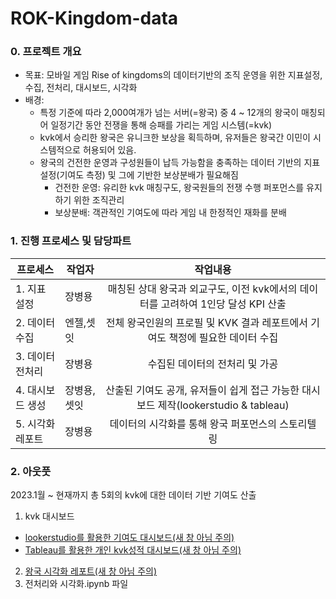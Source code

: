 # ROK-Kingdom-data

### 0. 프로젝트 개요
* 목표: 모바일 게임 Rise of kingdoms의 데이터기반의 조직 운영을 위한 지표설정, 수집, 전처리, 대시보드, 시각화
* 배경:
  * 특정 기준에 따라 2,000여개가 넘는 서버(=왕국) 중 4 ~ 12개의 왕국이 매칭되어 일정기간 동안 전쟁을 통해 승패를 가리는 게임 시스템(=kvk)
  * kvk에서 승리한 왕국은 유니크한 보상을 획득하며, 유저들은 왕국간 이민이 시스템적으로 허용되어 있음.
  * 왕국의 건전한 운영과 구성원들이 납득 가능함을 충족하는 데이터 기반의 지표설정(기여도 측정) 및 그에 기반한 보상분배가 필요해짐
    * 건전한 운영: 유리한 kvk 매칭구도, 왕국원들의 전쟁 수행 퍼포먼스를 유지하기 위한 조직관리
    * 보상분배: 객관적인 기여도에 따라 게임 내 한정적인 재화를 분배
   
### 1. 진행 프로세스 및 담당파트
|프로세스|작업자|작업내용|
|---|---|:---:|
|1. 지표 설정|장병용|매칭된 상대 왕국과 외교구도, 이전 kvk에서의 데이터를 고려하여 1인당 달성 KPI 산출|
|2. 데이터 수집|엔젤,셋잇|전체 왕국인원의 프로필 및 KVK 결과 레포트에서 기여도 책정에 필요한 데이터 수집|
|3. 데이터 전처리|장병용|수집된 데이터의 전처리 및 가공|
|4. 대시보드 생성|장병용,셋잇|산출된 기여도 공개, 유저들이 쉽게 접근 가능한 대시보드 제작(lookerstudio & tableau)|
|5. 시각화 레포트|장병용|데이터의 시각화를 통해 왕국 퍼포먼스의 스토리텔링|


### 2. 아웃풋
2023.1월 ~ 현재까지 총 5회의 kvk에 대한 데이터 기반 기여도 산출

1. kvk 대시보드
 - <a href="https://lookerstudio.google.com/u/0/reporting/22d861df-6b39-47a3-a6ec-24a18f846b09/page/9juDD?s=rzTs5uTIfW0" target="_blank">lookerstudio를 활용한 기여도 대시보드(새 창 아님 주의)</a>
 - [Tableau를 활용한 개인 kvk성적 대시보드(새 창 아님 주의)](https://public.tableau.com/app/profile/.73985057/viz/ROK1718kvkhistory/1_1?publish=yes)
2. [왕국 시각화 레포트(새 창 아님 주의)](https://helperjby.tistory.com/45)
3. 전처리와 시각화.ipynb 파일

